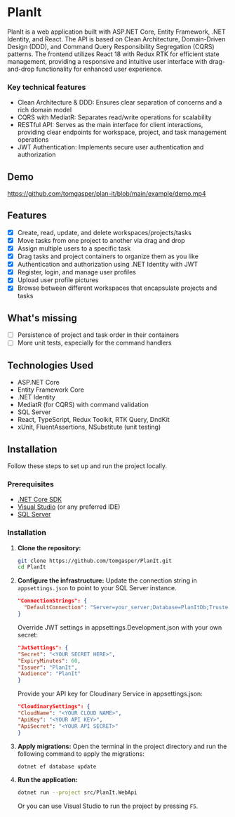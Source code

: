 # PlanIt

PlanIt is a web application built with ASP.NET Core, Entity Framework, .NET Identity, and React. The API is based on Clean Architecture, Domain-Driven Design (DDD), and Command Query Responsibility Segregation (CQRS) patterns.
The frontend utilizes React 18 with Redux RTK for efficient state management, providing a responsive and intuitive user interface with drag-and-drop functionality for enhanced user experience.

### Key technical features
* Clean Architecture & DDD: Ensures clear separation of concerns and a rich domain model
* CQRS with MediatR: Separates read/write operations for scalability
* RESTful API: Serves as the main interface for client interactions, providing clear endpoints for workspace, project, and task management operations
* JWT Authentication: Implements secure user authentication and authorization

## Demo

https://github.com/tomgasper/plan-it/blob/main/example/demo.mp4

## Features
- [x] Create, read, update, and delete workspaces/projects/tasks
- [x] Move tasks from one project to another via drag and drop
- [x] Assign multiple users to a specific task
- [x] Drag tasks and project containers to organize them as you like
- [x] Authentication and authorization using .NET Identity with JWT
- [x] Register, login, and manage user profiles
- [x] Upload user profile pictures
- [x] Browse between different workspaces that encapsulate projects and tasks

## What's missing
- [ ] Persistence of project and task order in their containers
- [ ] More unit tests, especially for the command handlers

## Technologies Used
- ASP.NET Core
- Entity Framework Core
- .NET Identity
- MediatR (for CQRS) with command validation
- SQL Server
- React, TypeScript, Redux Toolkit, RTK Query, DndKit
- xUnit, FluentAssertions, NSubstitute (unit testing)

## Installation
Follow these steps to set up and run the project locally.

### Prerequisites
- [.NET Core SDK](https://dotnet.microsoft.com/download)
- [Visual Studio](https://visualstudio.microsoft.com/) (or any preferred IDE)
- [SQL Server](https://www.microsoft.com/en-us/sql-server/sql-server-downloads)

### Installation
1. **Clone the repository:**
    ```sh
    git clone https://github.com/tomgasper/PlanIt.git
    cd PlanIt
    ```

2. **Configure the infrastructure:**
    Update the connection string in `appsettings.json` to point to your SQL Server instance.
    ```json
    "ConnectionStrings": {
      "DefaultConnection": "Server=your_server;Database=PlanItDb;Trusted_Connection=True;MultipleActiveResultSets=true"
    }
    ```
    
    Override JWT settings in appsettings.Development.json with your own secret:
    ```json
    "JwtSettings": {
    "Secret": "<YOUR SECRET HERE>",
    "ExpiryMinutes": 60,
    "Issuer": "PlanIt",
    "Audience": "PlanIt"
    }
   ```
   
   Provide your API key for Cloudinary Service in appsettings.json:
    ```json
    "CloudinarySettings": {
    "CloudName": "<YOUR CLOUD NAME>",
    "ApiKey": "<YOUR API KEY>",
    "ApiSecret": "<YOUR API SECRET>"
    }
     ```
 
3. **Apply migrations:**
    Open the terminal in the project directory and run the following command to apply the migrations:
    ```sh
    dotnet ef database update
    ```

4. **Run the application:**
    ```sh
    dotnet run --project src/PlanIt.WebApi
    ```
    Or you can use Visual Studio to run the project by pressing `F5`.